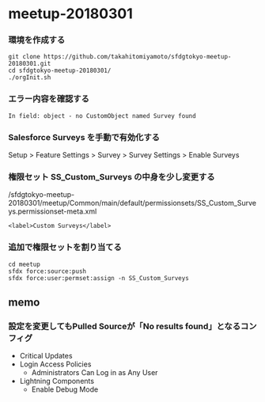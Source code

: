 # meetup-20180301
### 環境を作成する
    git clone https://github.com/takahitomiyamoto/sfdgtokyo-meetup-20180301.git
    cd sfdgtokyo-meetup-20180301/
    ./orgInit.sh

### エラー内容を確認する
    In field: object - no CustomObject named Survey found

### Salesforce Surveys を手動で有効化する
Setup > Feature Settings > Survey > Survey Settings > Enable Surveys

### 権限セット SS_Custom_Surveys の中身を少し変更する
/sfdgtokyo-meetup-20180301/meetup/Common/main/default/permissionsets/SS_Custom_Surveys.permissionset-meta.xml

    <label>Custom Surveys</label>

### 追加で権限セットを割り当てる
    cd meetup
    sfdx force:source:push
    sfdx force:user:permset:assign -n SS_Custom_Surveys


## memo
### 設定を変更してもPulled Sourceが「No results found」となるコンフィグ
- Critical Updates
- Login Access Policies
    - Administrators Can Log in as Any User
- Lightning Components
    - Enable Debug Mode